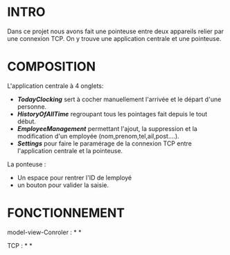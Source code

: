# INTRO
Dans ce projet nous avons fait une pointeuse entre deux appareils relier par une connexion TCP.
On y trouve une application centrale et une pointeuse.

# COMPOSITION
L'application centrale à 4 onglets: 
* ***TodayClocking*** sert à cocher manuellement l'arrivée et le départ d'une personne.
* ***HistoryOfAllTime*** regroupant tous les pointages fait depuis le tout début.
* ***EmployeeManagement*** permettant l'ajout, la suppression et la modification d'un employée (nom,prenom,tel,ail,post....).
* ***Settings*** pour faire le paramérage de la connexion TCP entre l'application centrale et la pointeuse.

La ponteuse :
* Un espace pour rentrer l'ID de lemployé
* un bouton pour valider la saisie.
  
# FONCTIONNEMENT
model-view-Conroler : 
*
*

TCP : 
*
*

